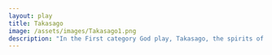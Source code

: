 ```yaml
---
layout: play
title: Takasago
image: /assets/images/Takasago1.png
description: "In the First category God play, Takasago, the spirits of the revered Takasago and Sumiyoshi pines take the form of an elderly couple. The play celebrates their enduring bond as a symbol of marital fidelity, a prosperous reign, and poetic inspiration."
---
```

